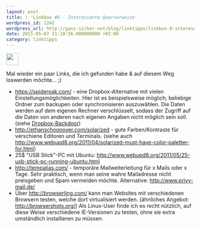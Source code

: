 ```yaml
---
layout: post
title: ! 'Linkbox #8 - Interessante Querverweise'
wordpress_id: 1242
wordpress_url: http://ganz-sicher.net/blog/linktipps/linkbox-8-interessante-querverweise/
date: 2011-05-07 11:10:56.000000000 +02:00
category: linktipps
---
```

<img class="lefticon" src="{{site.url}}/wp-content/uploads/lorry_link.png" alt="" width="32" height="32" />

Mal wieder ein paar Links, die ich gefunden habe &amp; auf diesem Weg loswerden m&ouml;chte... ;)

<ul><li><a title="https://spideroak.com/" href="https://spideroak.com/">https://spideroak.com/</a> - eine Dropbox-Alternative mit vielen Einstellungsm&ouml;glichkeiten. Hier ist es beispielsweise m&ouml;glich, beliebige Ordner zum backupen oder synchronisieren auszuw&auml;hlen. Die Daten werden auf dem eigenen Rechner verschl&uuml;sselt, sodass der Zugriff auf die Daten von anderen nach eigenen Angaben nicht m&ouml;glich sein soll. (siehe <a href="http://www.netzpolitik.org/2011/neues-feature-bei-dropbox-backdoor-fur-us-behorden/">Dropbox-Backdoor</a>)</li><li><a title="http://ethanschoonover.com/solarized" href="http://ethanschoonover.com/solarized">http://ethanschoonover.com/solarized</a> - gute Farben/Kontraste f&uuml;r verschiene Editoren und Terminals.  (siehe auch <a href="http://www.webupd8.org/2011/04/solarized-must-have-color-paletter-for.html">http://www.webupd8.org/2011/04/solarized-must-have-color-paletter-for.html</a>)</li><li>25$ "USB Stick"-PC mit Ubuntu:&nbsp;<a title="http://www.webupd8.org/2011/05/25-usb-stick-pc-running-ubuntu.html" href="http://www.webupd8.org/2011/05/25-usb-stick-pc-running-ubuntu.html">http://www.webupd8.org/2011/05/25-usb-stick-pc-running-ubuntu.html</a></li><li><a title="http://tempalias.com/" href="http://tempalias.com/">http://tempalias.com/</a> - tempor&auml;re Mailweiterleitung f&uuml;r x Mails oder x Tage. Sehr praktisch, wenn man seine wahre Mailadresse nicht preisgeben und Spam vermeiden m&ouml;chte. Alternative: <a title="http://www.privy-mail.de/" href="http://www.privy-mail.de/">http://www.privy-mail.de/</a></li><li>&Uuml;ber <a title="http://browserling.com/" href="http://browserling.com/">http://browserling.com/</a> kann man Websites mit verschiedenen Browsern testen, welche dort virtualisiert werden. (&auml;hnliches Angebot: <a title="http://browsershots.org/" href="http://browsershots.org/">http://browsershots.org/</a>) Als Linux-User finde ich es recht n&uuml;tzlich, auf diese Weise verschiedene IE-Versionen zu testen, ohne sie extra umst&auml;ndlich installieren zu m&uuml;ssen.</li></ul>
